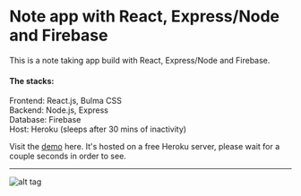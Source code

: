 # Note app with React, Express/Node and Firebase
This is a note taking app build with React, Express/Node and Firebase. 

#### The stacks:  
Frontend: React.js, Bulma CSS  
Backend: Node.js, Express  
Database: Firebase  
Host: Heroku (sleeps after 30 mins of inactivity)  

Visit the [demo](https://note-taking-react-express.herokuapp.com/) here. It's hosted on a free Heroku server, please wait for a couple seconds in order to see.

---

![alt tag](https://imgur.com/lRoqopA.png)
